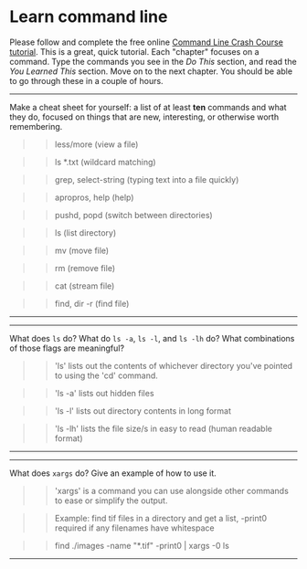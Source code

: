 # Learn command line

Please follow and complete the free online [Command Line Crash Course
tutorial](http://cli.learncodethehardway.org/book/). This is a great,
quick tutorial. Each "chapter" focuses on a command. Type the commands
you see in the _Do This_ section, and read the _You Learned This_
section. Move on to the next chapter. You should be able to go through
these in a couple of hours.


---

Make a cheat sheet for yourself: a list of at least **ten** commands and what they do, focused on things that are new, interesting, or otherwise worth remembering.

>> less/more (view a file)

>> ls *.txt (wildcard matching)

>> grep, select-string (typing text into a file quickly)

>> apropros, help (help)

>> pushd, popd (switch between directories)

>> ls (list directory)

>> mv (move file)

>> rm (remove file)

>> cat (stream file)

>> find, dir -r (find file)


---


---

What does `ls` do? What do `ls -a`, `ls -l`, and `ls -lh` do? What combinations of those flags are meaningful?

>> 'ls' lists out the contents of whichever directory you've pointed to using the 'cd' command.

>> 'ls -a' lists out hidden files

>> 'ls -l' lists out directory contents in long format

>> 'ls -lh' lists the file size/s in easy to read (human readable format)

---


---

What does `xargs` do? Give an example of how to use it.

>> 'xargs' is a command you can use alongside other commands to ease or simplify the output. 

>> Example: find tif files in a directory and get a list, -print0 required if any filenames have whitespace

>>  find ./images -name "*.tif" -print0 | xargs -0 ls

---

